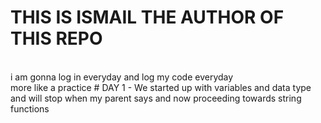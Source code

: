 # THIS IS ISMAIL THE AUTHOR OF THIS REPO
<br>
i am gonna log in everyday and log my code everyday 
<br>
more like a practice 
# DAY 1 - 
We started up with variables and data type and will stop when my parent says and now proceeding towards string functions 